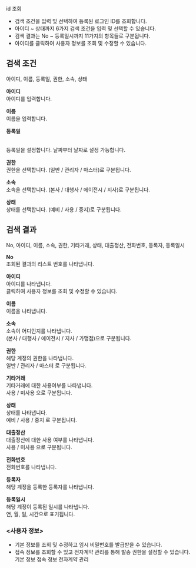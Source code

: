 id 조회

- 검색 조건을 입력 및 선택하여 등록된 로그인 ID를 조회합니다.
- 아이디 ~ 상태까지 6가지 검색 조건을 입력 및 선택할 수 있습니다.
- 검색 결과는 No ~ 등록일시까지 11가지의 항목들로 구분됩니다.
- 아이디를 클릭하여 사용자 정보를 조회 및 수정할 수 있습니다.

## 검색 조건
아이디, 이름, 등록일, 권한, 소속, 상태

**아이디**
<br>아이디를 입력합니다.

**이름**
<br>이름을 입력합니다.

**등록일**

<br>등록일을 설정합니다. 날짜부터 날짜로 설정 가능합니다.

**권한**
<br>권한을 선택합니다. (일반 / 관리자 / 마스터)로 구분됩니다.

**소속**
<br>소속을 선택합니다. (본사 / 대행사 / 에이전시 / 지사)로 구분됩니다.

**상태**
<br>상태를 선택합니다. (예비 / 사용 / 중지)로 구분됩니다.




## 검색 결과
No, 아이디, 이름, 소속, 권한, 기타거래, 상태, 대출정산, 전화번호, 등록자, 등록일시

**No**
<br>조회된 결과의 리스트 번호를 나타냅니다.

**아이디**
<br>아이디를 나타냅니다.
<br>클릭하여 사용자 정보를 조회 및 수정할 수 있습니다.

**이름**
<br>이름을 나타냅니다.

**소속**
<br>소속이 어디인지를 나타냅니다.
<br>(본사 / 대행사 / 에이전시 / 지사 / 가맹점)으로 구분됩니다.

**권한**
<br>해당 계정의 권한을 나타냅니다.
<br>일반 / 관리자 / 마스터 로 구분됩니다.

**기타거래**
<br>기타거래에 대한 사용여부를 나타냅니다.
<br>사용 / 미사용 으로 구분됩니다.

**상태**
<br>상태를 나타냅니다.
<br>예비 / 사용 / 중지 로 구분됩니다.

**대출정산**
<br>대출정산에 대한 사용 여부를 나타냅니다.
<br>사용 / 미사용 으로 구분됩니다.

**전화번호**
<br>전화번호를 나타냅니다.

**등록자**
<br>해당 계정을 등록한 등록자를 나타냅니다.

**등록일시**
<br>해당 계정이 등록된 일시를 나타냅니다.
<br>연, 월, 일, 시간으로 표기됩니다.


### <사용자 정보>
- 기본 정보를 조회 및 수정하고 임시 비밀번호를 발급받을 수 있습니다.
- 접속 정보를 조회할 수 있고 전자계약 관리를 통해 발송 권한을 설정할 수 있습니다.
기본 정보
접속 정보
전자계약 관리